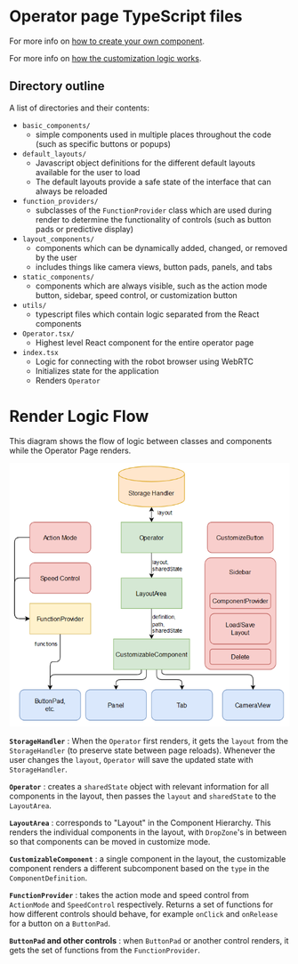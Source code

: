 # Operator page TypeScript files

For more info on [how to create your own component](./create_component.md).

For more info on [how the customization logic works](./customization_logic.md).

## Directory outline

A list of directories and their contents:

- `basic_components/`
  - simple components used in multiple places throughout the code (such as specific buttons or popups)
- `default_layouts/`
  - Javascript object definitions for the different default layouts available for the user to load
  - The default layouts provide a safe state of the interface that can always be reloaded
- `function_providers/`
  - subclasses of the `FunctionProvider` class which are used during render to determine the functionality of controls (such as button pads or predictive display)
- `layout_components/`
  - components which can be dynamically added, changed, or removed by the user
  - includes things like camera views, button pads, panels, and tabs
- `static_components/`
  - components which are always visible, such as the action mode button, sidebar, speed control, or customization button
- `utils/`
  - typescript files which contain logic separated from the React components
- `Operator.tsx/`
  - Highest level React component for the entire operator page
- `index.tsx`
  - Logic for connecting with the robot browser using WebRTC
  - Initializes state for the application
  - Renders `Operator`

# Render Logic Flow

This diagram shows the flow of logic between classes and components while the Operator Page renders.

![Operator render logic flow](../../../../documentation/assets/operator/render_logic_flow.png)

**`StorageHandler`**
: When the `Operator` first renders, it gets the `layout` from the `StorageHandler` (to preserve state between page reloads). Whenever the user changes the `layout`, `Operator` will save the updated state with `StorageHandler`.

**`Operator`**
: creates a `sharedState` object with relevant information for all components in the layout, then passes the `layout` and `sharedState` to the `LayoutArea`.

**`LayoutArea`**
: corresponds to "Layout" in the Component Hierarchy. This renders the individual components in the layout, with `DropZone`'s in between so that components can be moved in customize mode.

**`CustomizableComponent`**
: a single component in the layout, the customizable component renders a different subcomponent based on the `type` in the `ComponentDefinition`.

**`FunctionProvider`**
: takes the action mode and speed control from `ActionMode` and `SpeedControl` respectively. Returns a set of functions for how different controls should behave, for example `onClick` and `onRelease` for a button on a `ButtonPad`.

**`ButtonPad` and other controls**
: when `ButtonPad` or another control renders, it gets the set of functions from the `FunctionProvider`.

